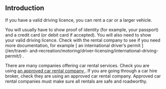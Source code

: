 ##  Introduction

If you have a valid driving licence, you can rent a car or a larger vehicle.

You will usually have to show proof of identity (for example, your passport)
and a credit card (or debit card if accepted). You will also need to show your
valid driving licence. Check with the rental company to see if you need more
documentation, for example [ an international driver’s permit ](/en/travel-
and-recreation/motoring/driver-licensing/international-driving-permit/) .

There are many companies offering car rental services. Check you are using [
an approved car rental company
](http://www.carrentalcouncil.ie/Companies.html) . If you are going through a
car hire broker, check they are using an approved car rental company. Approved
car rental companies must make sure all rentals are safe and roadworthy.
